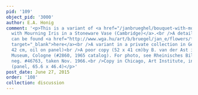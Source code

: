 ```yaml
---
pid: '109'
object_pid: '3000'
author: E.A. Honig
comment: '<p>This is a variant of <a href="/janbrueghel/bouquet-with-mourning-iris-in-a-stoneware-vase-cambridge">Bouquet
  with Mourning Iris in a Stoneware Vase (Cambridge)</a>.<br />A detail of this painting
  can be found <a href="http://www.wga.hu/art/b/bruegel/jan_e/flowers/flowers6.jpg"
  target="_blank">here</a><br />A variant in a private collection in Germany (56 x
  42 cm, oil on panel)<br />A poor copy (52 x 41 cm)by B. van der Ast in Wallraf-Richartz
  Museum, Cologne (#2860, 1965 catalog). For photo, see Rheinisches Bildarchiv, Cologne,
  neg. #46763, taken Nov. 1966.<br />Copy in Chicago, Art Institute, inv. #1948.570
  (panel, 65.6 x 46.4)</p>'
post_date: June 27, 2015
order: '108'
collection: discussion
---
```

